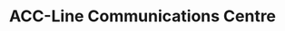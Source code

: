 ---
title: "ACC-Line Communications Centre"
url: /hayes/acc-line-communications-centre/
shop: Handy
---